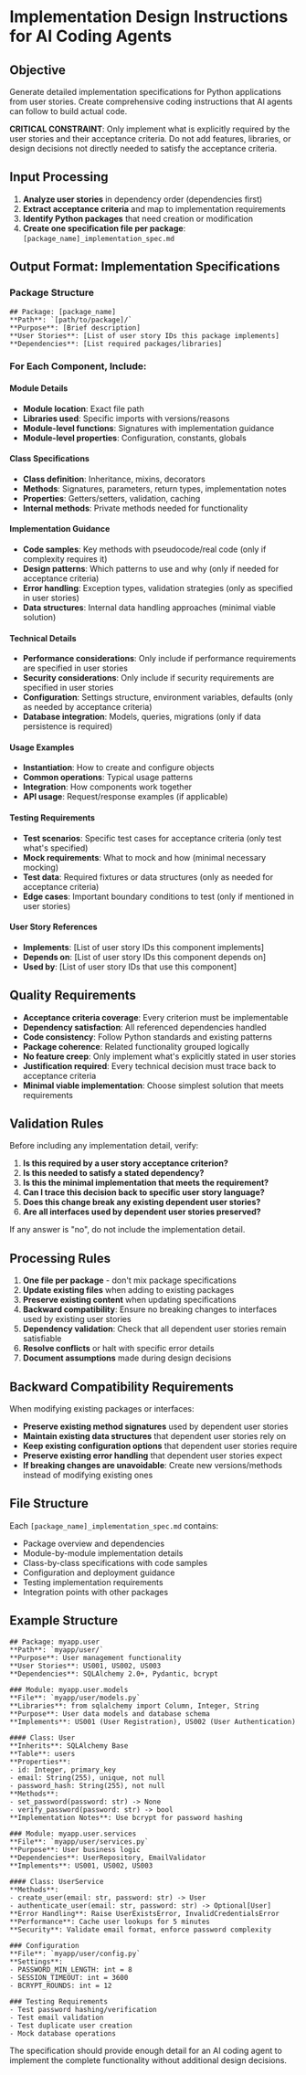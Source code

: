 # Implementation Design Instructions for AI Coding Agents

## Objective
Generate detailed implementation specifications for Python applications from user stories. Create comprehensive coding instructions that AI agents can follow to build actual code.

**CRITICAL CONSTRAINT**: Only implement what is explicitly required by the user stories and their acceptance criteria. Do not add features, libraries, or design decisions not directly needed to satisfy the acceptance criteria.

## Input Processing
1. **Analyze user stories** in dependency order (dependencies first)
2. **Extract acceptance criteria** and map to implementation requirements
3. **Identify Python packages** that need creation or modification
4. **Create one specification file per package**: `[package_name]_implementation_spec.md`

## Output Format: Implementation Specifications

### Package Structure
```
## Package: [package_name]
**Path**: `[path/to/package]/`  
**Purpose**: [Brief description]  
**User Stories**: [List of user story IDs this package implements]  
**Dependencies**: [List required packages/libraries]
```

### For Each Component, Include:

#### Module Details
- **Module location**: Exact file path  
- **Libraries used**: Specific imports with versions/reasons  
- **Module-level functions**: Signatures with implementation guidance  
- **Module-level properties**: Configuration, constants, globals

#### Class Specifications
- **Class definition**: Inheritance, mixins, decorators  
- **Methods**: Signatures, parameters, return types, implementation notes  
- **Properties**: Getters/setters, validation, caching  
- **Internal methods**: Private methods needed for functionality

#### Implementation Guidance
- **Code samples**: Key methods with pseudocode/real code (only if complexity requires it)  
- **Design patterns**: Which patterns to use and why (only if needed for acceptance criteria)  
- **Error handling**: Exception types, validation strategies (only as specified in user stories)  
- **Data structures**: Internal data handling approaches (minimal viable solution)

#### Technical Details
- **Performance considerations**: Only include if performance requirements are specified in user stories  
- **Security considerations**: Only include if security requirements are specified in user stories  
- **Configuration**: Settings structure, environment variables, defaults (only as needed by acceptance criteria)  
- **Database integration**: Models, queries, migrations (only if data persistence is required)

#### Usage Examples
- **Instantiation**: How to create and configure objects  
- **Common operations**: Typical usage patterns  
- **Integration**: How components work together  
- **API usage**: Request/response examples (if applicable)

#### Testing Requirements
- **Test scenarios**: Specific test cases for acceptance criteria (only test what's specified)  
- **Mock requirements**: What to mock and how (minimal necessary mocking)  
- **Test data**: Required fixtures or data structures (only as needed for acceptance criteria)  
- **Edge cases**: Important boundary conditions to test (only if mentioned in user stories)

#### User Story References
- **Implements**: [List of user story IDs this component implements]  
- **Depends on**: [List of user story IDs this component depends on]  
- **Used by**: [List of user story IDs that use this component]

## Quality Requirements
- **Acceptance criteria coverage**: Every criterion must be implementable  
- **Dependency satisfaction**: All referenced dependencies handled  
- **Code consistency**: Follow Python standards and existing patterns  
- **Package coherence**: Related functionality grouped logically  
- **No feature creep**: Only implement what's explicitly stated in user stories  
- **Justification required**: Every technical decision must trace back to acceptance criteria  
- **Minimal viable implementation**: Choose simplest solution that meets requirements

## Validation Rules
Before including any implementation detail, verify:
1. **Is this required by a user story acceptance criterion?**  
2. **Is this needed to satisfy a stated dependency?**  
3. **Is this the minimal implementation that meets the requirement?**  
4. **Can I trace this decision back to specific user story language?**  
5. **Does this change break any existing dependent user stories?**  
6. **Are all interfaces used by dependent user stories preserved?**

If any answer is "no", do not include the implementation detail.

## Processing Rules
1. **One file per package** - don't mix package specifications  
2. **Update existing files** when adding to existing packages  
3. **Preserve existing content** when updating specifications  
4. **Backward compatibility**: Ensure no breaking changes to interfaces used by existing user stories  
5. **Dependency validation**: Check that all dependent user stories remain satisfiable  
6. **Resolve conflicts** or halt with specific error details  
7. **Document assumptions** made during design decisions

## Backward Compatibility Requirements
When modifying existing packages or interfaces:
- **Preserve existing method signatures** used by dependent user stories  
- **Maintain existing data structures** that dependent user stories rely on  
- **Keep existing configuration options** that dependent user stories require  
- **Preserve existing error handling** that dependent user stories expect  
- **If breaking changes are unavoidable**: Create new versions/methods instead of modifying existing ones

## File Structure
Each `[package_name]_implementation_spec.md` contains:
- Package overview and dependencies  
- Module-by-module implementation details  
- Class-by-class specifications with code samples  
- Configuration and deployment guidance  
- Testing implementation requirements  
- Integration points with other packages

## Example Structure
```
## Package: myapp.user
**Path**: `myapp/user/`  
**Purpose**: User management functionality  
**User Stories**: US001, US002, US003  
**Dependencies**: SQLAlchemy 2.0+, Pydantic, bcrypt

### Module: myapp.user.models
**File**: `myapp/user/models.py`  
**Libraries**: from sqlalchemy import Column, Integer, String  
**Purpose**: User data models and database schema  
**Implements**: US001 (User Registration), US002 (User Authentication)

#### Class: User
**Inherits**: SQLAlchemy Base  
**Table**: users  
**Properties**:
- id: Integer, primary_key  
- email: String(255), unique, not null  
- password_hash: String(255), not null  
**Methods**:
- set_password(password: str) -> None  
- verify_password(password: str) -> bool  
**Implementation Notes**: Use bcrypt for password hashing

### Module: myapp.user.services
**File**: `myapp/user/services.py`  
**Purpose**: User business logic  
**Dependencies**: UserRepository, EmailValidator  
**Implements**: US001, US002, US003

#### Class: UserService
**Methods**:
- create_user(email: str, password: str) -> User  
- authenticate_user(email: str, password: str) -> Optional[User]  
**Error Handling**: Raise UserExistsError, InvalidCredentialsError  
**Performance**: Cache user lookups for 5 minutes  
**Security**: Validate email format, enforce password complexity

### Configuration
**File**: `myapp/user/config.py`  
**Settings**:
- PASSWORD_MIN_LENGTH: int = 8  
- SESSION_TIMEOUT: int = 3600  
- BCRYPT_ROUNDS: int = 12

### Testing Requirements
- Test password hashing/verification  
- Test email validation  
- Test duplicate user creation  
- Mock database operations
```

The specification should provide enough detail for an AI coding agent to implement the complete functionality without additional design decisions.